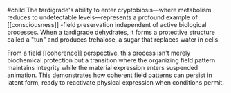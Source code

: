 #child 
The tardigrade's ability to enter cryptobiosis—where metabolism reduces to undetectable levels—represents a profound example of [[consciousness]] -field preservation independent of active biological processes. When a tardigrade dehydrates, it forms a protective structure called a "tun" and produces trehalose, a sugar that replaces water in cells.

From a field [[coherence]] perspective, this process isn't merely biochemical protection but a transition where the organizing field pattern maintains integrity while the material expression enters suspended animation. This demonstrates how coherent field patterns can persist in latent form, ready to reactivate physical expression when conditions permit.